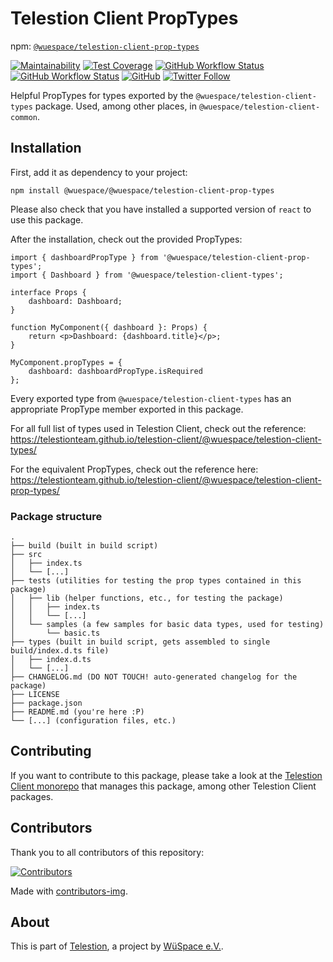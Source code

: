 # Telestion Client PropTypes

npm: [`@wuespace/telestion-client-prop-types`](https://www.npmjs.com/package/@wuespace/telestion-client-prop-types)

[![Maintainability](https://api.codeclimate.com/v1/badges/97fadf70f54a759cfaa4/maintainability)](https://codeclimate.com/github/TelestionTeam/telestion-client/maintainability)
[![Test Coverage](https://api.codeclimate.com/v1/badges/97fadf70f54a759cfaa4/test_coverage)](https://codeclimate.com/github/TelestionTeam/telestion-client/test_coverage)
[![GitHub Workflow Status](https://img.shields.io/github/workflow/status/TelestionTeam/telestion-client/Test%20and%20Coverage?label=tests)](https://github.com/TelestionTeam/telestion-client/actions?query=workflow%3A%22Test+and+Coverage%22)
[![GitHub Workflow Status](https://img.shields.io/github/workflow/status/TelestionTeam/telestion-client/CI)](https://github.com/TelestionTeam/telestion-client/actions?query=workflow%3ACI)
[![GitHub](https://img.shields.io/github/license/TelestionTeam/telestion-client)](LICENSE)
[![Twitter Follow](https://img.shields.io/twitter/follow/wuespace?style=social)](https://twitter.com/wuespace)

Helpful PropTypes for types exported by the `@wuespace/telestion-client-types` package. Used, among other places, in `@wuespace/telestion-client-common`.

## Installation

First, add it as dependency to your project:

```shell
npm install @wuespace/@wuespace/telestion-client-prop-types
```

Please also check that you have installed a supported version of `react` to use this package.

After the installation, check out the provided PropTypes:

```tsx
import { dashboardPropType } from '@wuespace/telestion-client-prop-types';
import { Dashboard } from '@wuespace/telestion-client-types';

interface Props {
	dashboard: Dashboard;
}

function MyComponent({ dashboard }: Props) {
	return <p>Dashboard: {dashboard.title}</p>;
}

MyComponent.propTypes = {
	dashboard: dashboardPropType.isRequired
};
```

Every exported type from `@wuespace/telestion-client-types` has an appropriate PropType member exported in this package.

For all full list of types used in Telestion Client, check out the reference:
https://telestionteam.github.io/telestion-client/@wuespace/telestion-client-types/

For the equivalent PropTypes, check out the reference here:
https://telestionteam.github.io/telestion-client/@wuespace/telestion-client-prop-types/

### Package structure

```
.
├── build (built in build script)
├── src
│   ├── index.ts
│   └── [...]
├── tests (utilities for testing the prop types contained in this package)
│   ├── lib (helper functions, etc., for testing the package)
│   │   ├── index.ts
│   │   └── [...]
│   └── samples (a few samples for basic data types, used for testing)
│       └── basic.ts
├── types (built in build script, gets assembled to single build/index.d.ts file)
│   ├── index.d.ts
│   └── [...]
├── CHANGELOG.md (DO NOT TOUCH! auto-generated changelog for the package)
├── LICENSE
├── package.json
├── README.md (you're here :P)
└── [...] (configuration files, etc.)
```

## Contributing

If you want to contribute to this package, please take a look at the [Telestion Client monorepo](https://github.com/TelestionTeam/telestion-client/) that manages this package, among other Telestion Client packages.

## Contributors

Thank you to all contributors of this repository:

<a href="https://github.com/TelestionTeam/telestion-client/graphs/contributors">
  <img alt="Contributors" src="https://contrib.rocks/image?repo=TelestionTeam/telestion-client" />
</a>

Made with [contributors-img](https://contrib.rocks).

## About

This is part of [Telestion](https://telestion.wuespace.de/), a project by [WüSpace e.V.](https://www.wuespace.de/).

